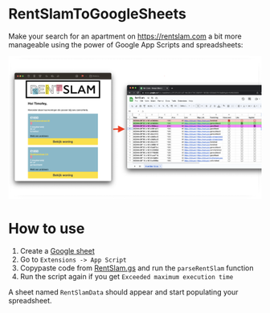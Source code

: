 # RentSlamToGoogleSheets

Make your search for an apartment on https://rentslam.com a bit more manageable using the power of Google App Scripts and spreadsheets:

![output.png](output.png)

# How to use
1. Create a [Google sheet](https://sheets.google.com/)
2. Go to `Extensions -> App Script`
3. Copypaste code from [RentSlam.gs](RentSlam.gs) and run the `parseRentSlam` function
4. Run the script again if you get `Exceeded maximum execution time`

A sheet named `RentSlamData` should appear and start populating your spreadsheet.